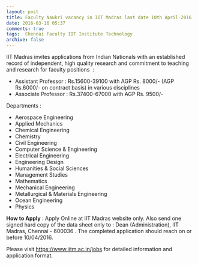 ```yaml
---
layout: post
title: Faculty Naukri vacancy in IIT Madras last date 10th April-2016   
date: 2016-03-16 05:37
comments: true
tags:  Chennai Faculty IIT Institute Technology 
archive: false
---
```

IIT Madras invites applications from Indian Nationals with an established record of independent, high quality research and commitment to teaching and research for faculty positions  :

- Assistant Professor : Rs.15600-39100 with AGP Rs. 8000/- (AGP Rs.6000/- on contract basis) in various disciplines
- Associate Professor : Rs.37400-67000 with AGP Rs. 9500/- 

Departments : 


- Aerospace Engineering
- Applied Mechanics
- Chemical Engineering
- Chemistry
- Civil Engineering
- Computer Science & Engineering
- Electrical Engineering
- Engineering Design
- Humanities & Social Sciences
- Management Studies
- Mathematics
- Mechanical Engineering
- Metallurgical & Materials Engineering
- Ocean Engineering
- Physics 


**How to Apply** : Apply Online at IIT Madras website only. Also send one signed hard copy of the data sheet only to : Dean (Administration), IIT Madras, Chennai - 600036 . The completed application should reach on or before 10/04/2016.

Please visit <https://www.iitm.ac.in/jobs>  for detailed information and application format.
